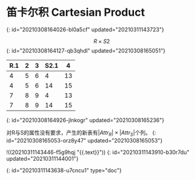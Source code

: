 # 笛卡尔积 Cartesian Product
{: id="20210308164026-bl0a5cf" updated="20210311143723"}

$$
R \times S2
$$
{: id="20210308164127-qb3qhdl" updated="20210308165051"}

| R.1 | 2 | 3 | S2.1 | 4  |
| ----- | --- | --- | ------ | ---- |
| 4   | 5 | 6 | 4    | 13 |
| 4   | 5 | 6 | 14   | 15 |
| 7   | 8 | 9 | 4    | 13 |
| 7   | 8 | 9 | 14   | 15 |
{: id="20210308164926-jlnkogr" updated="20210308165236"}

对R与S的属性没有要求，产生的新表有$|Attr_R| \times |Attr_S|$个列。
{: id="20210308165053-orz8y47" updated="20210308165053"}

!((20210311143446-f5g9hqj "{{.text}}"))
{: id="20210311143910-b30r7du" updated="20210311144001"}


{: id="20210311143638-u7cncu1" type="doc"}
